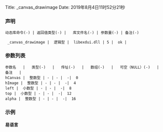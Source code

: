 Title: _canvas_drawimage
Date: 2019年8月4日11时52分21秒



### 声明


```table
动态库命令(-) | 返回值类型(-) |   库文件名(-) | 参数量(-) | 备注(-)

 _canvas_drawimage |  逻辑型 |  libexdui.dll | 5 |  ok | 
```


### 参数列表

```table
参数名   |   类型(-)   |   传址(-)   |   数组(-)   |   可空（NULL）(-)   |   备注   |
hCanvas |  整数型 | - | - |  -|  0
hImage |  整数型 | - | - |  -|  4
left |  小数型 | - | - |  -|  8
top |  小数型 | - | - |  -|  12
alpha |  整数型 | - | - |  -|  16
```




### 示例
#### 易语言
```c

```